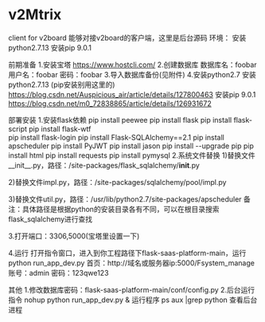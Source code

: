 # v2Mtrix
client for v2board 能够对接v2board的客户端，这里是后台源码
环境：
安装python2.7.13
安装pip 9.0.1

前期准备
1.安装宝塔 https://www.hostcli.com/ 
2.创建数据库
  数据库名：foobar
  用户名：foobar
  密码：foobar
3.导入数据库备份(见附件)
4.安装python2.7
  安装python2.7.13 (pip安装别用这里的)
  https://blog.csdn.net/Auspicious_air/article/details/127800463
  安装pip 9.0.1
  https://blog.csdn.net/m0_72838865/article/details/126931672
  
部署安装
1.安装flask依赖
  pip install peewee
  pip install flask
  pip install flask-script
  pip install flask-wtf  
  pip install flask-login
  pip install Flask-SQLAlchemy==2.1
  pip install apscheduler
  pip install PyJWT 
  pip install jason
  pip install --upgrade pip
  pip install html
  pip install requests
  pip install pymysql
2.系统文件替换
  1)替换文件__init__.py，路径：/site-packages/flask_sqlalchemy/__init__.py
  
  2)替换文件impl.py，路径：/site-packages/sqlalchemy/pool/impl.py
  
  3)替换文件util.py，路径：/usr/lib/python2.7/site-packages/apscheduler
  备注：具体路径是根据python的安装目录各有不同，可以在根目录搜索flask_sqlalchemy进行查找
 
3.打开端口：3306,5000(宝塔里设置一下)

4.运行
  打开指令窗口，进入到你工程路径下flask-saas-platform-main，运行python run_app_dev.py
  首页：http://域名或服务器ip:5000/Fsystem_manage
  账号：admin
  密码：123qwe123

其他
1.修改数据库密码：flask-saas-platform-main/conf/config.py
2.后台运行指令
  nohup python run_app_dev.py &  运行程序
  ps aux |grep python 查看后台进程






